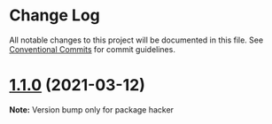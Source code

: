 # Change Log

All notable changes to this project will be documented in this file.
See [Conventional Commits](https://conventionalcommits.org) for commit guidelines.

# [1.1.0](https://github.com/Chronoblog/gatsby-theme-chronoblog/compare/hacker@1.12.0...hacker@1.1.0) (2021-03-12)

**Note:** Version bump only for package hacker

